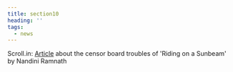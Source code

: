 ```yaml
---
title: section10
heading: ''
tags:
  - news
---
```

Scroll.in: [Article](https://scroll.in/reel/808715/censor-board-finally-clears-a-documentary-featuring-captive-animals-cutting-out-the-animals) about the censor board troubles of 'Riding on a Sunbeam' by Nandini Ramnath
